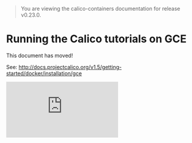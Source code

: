 > You are viewing the calico-containers documentation for release v0.23.0.

# Running the Calico tutorials on GCE

This document has moved!

See: http://docs.projectcalico.org/v1.5/getting-started/docker/installation/gce

[![Analytics](https://calico-ga-beacon.appspot.com/UA-52125893-3/calico-containers/docs/calico-with-docker/GCE.md?pixel)](https://github.com/igrigorik/ga-beacon)
